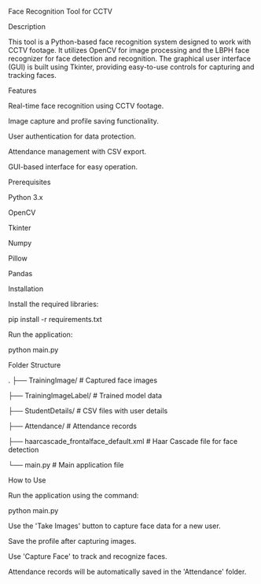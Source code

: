 Face Recognition Tool for CCTV

Description

This tool is a Python-based face recognition system designed to work with CCTV footage. It utilizes OpenCV for image processing and the LBPH face recognizer for face detection and recognition. The graphical user interface (GUI) is built using Tkinter, providing easy-to-use controls for capturing and tracking faces.

Features

Real-time face recognition using CCTV footage.

Image capture and profile saving functionality.

User authentication for data protection.

Attendance management with CSV export.

GUI-based interface for easy operation.

Prerequisites

Python 3.x

OpenCV

Tkinter

Numpy

Pillow

Pandas

Installation


Install the required libraries:

pip install -r requirements.txt

Run the application:

python main.py

Folder Structure

.
├── TrainingImage/             # Captured face images

├── TrainingImageLabel/        # Trained model data

├── StudentDetails/            # CSV files with user details

├── Attendance/                # Attendance records

├── haarcascade_frontalface_default.xml # Haar Cascade file for face detection

└── main.py                    # Main application file

How to Use

Run the application using the command:

python main.py

Use the 'Take Images' button to capture face data for a new user.      

Save the profile after capturing images.

Use 'Capture Face' to track and recognize faces.

Attendance records will be automatically saved in the 'Attendance' folder.

